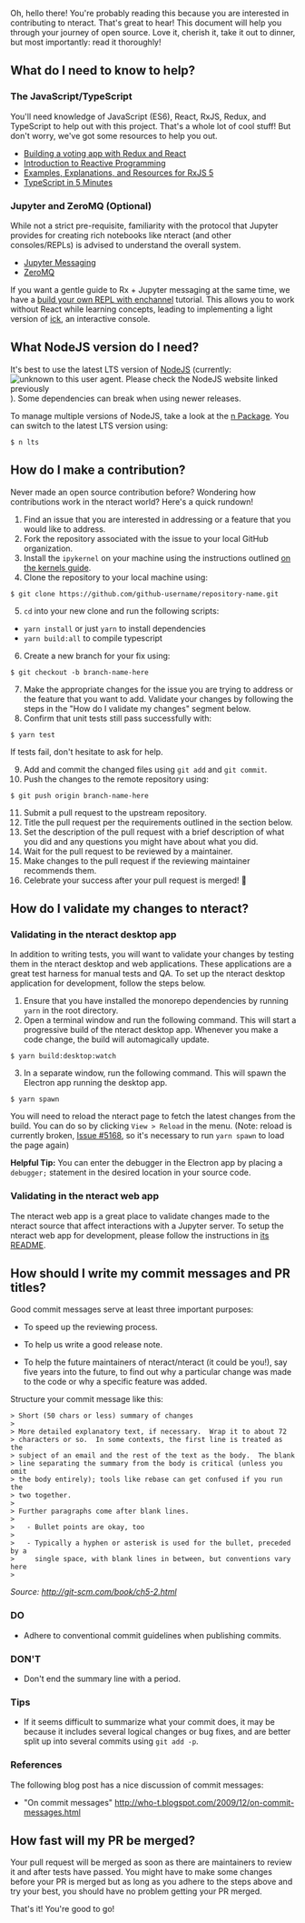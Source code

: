 Oh, hello there! You're probably reading this because you are interested in
contributing to nteract. That's great to hear! This document will help you
through your journey of open source. Love it, cherish it, take it out to
dinner, but most importantly: read it thoroughly!

## What do I need to know to help?

### The JavaScript/TypeScript

You'll need knowledge of JavaScript (ES6), React, RxJS, Redux, and TypeScript to
help out with this project. That's a whole lot of cool stuff! But don't worry,
we've got some resources to help you out.

- [Building a voting app with Redux and React](http://teropa.info/blog/2015/09/10/full-stack-redux-tutorial.html)
- [Introduction to Reactive Programming](https://gist.github.com/staltz/868e7e9bc2a7b8c1f754)
- [Examples, Explanations, and Resources for RxJS 5](https://github.com/btroncone/learn-rxjs)
- [TypeScript in 5 Minutes](https://www.typescriptlang.org/docs/handbook/typescript-in-5-minutes.html)

### Jupyter and ZeroMQ (Optional)

While not a strict pre-requisite, familiarity with the protocol that Jupyter
provides for creating rich notebooks like nteract (and other consoles/REPLs) is
advised to understand the overall system.

- [Jupyter Messaging](http://jupyter-client.readthedocs.org/en/latest/messaging.html)
- [ZeroMQ](http://zguide.zeromq.org/page:all)

If you want a gentle guide to Rx + Jupyter messaging at the same time, we have
a [build your own REPL with enchannel](https://github.com/nteract/docs-old/blob/master/enchannel/build-your-own-repl.md)
tutorial. This allows you to work without React while learning concepts,
leading to implementing a light version of [ick](https://github.com/nteract/ick),
an interactive console.

## What NodeJS version do I need?

It's best to use the latest LTS version of [NodeJS](https://nodejs.org) (currently: ![unknown to this
user agent. Please check the NodeJS website linked previously](https://img.shields.io/npm/v/node/lts.svg?label=)).
Some dependencies can break when using newer releases.

To manage multiple versions of NodeJS, take a look at the [n Package](https://www.npmjs.com/package/n). You
can switch to the latest LTS version using:

```
$ n lts
```

## How do I make a contribution?

Never made an open source contribution before? Wondering how contributions work
in the nteract world? Here's a quick rundown!

1.  Find an issue that you are interested in addressing or a feature that you would like to address.
2.  Fork the repository associated with the issue to your local GitHub organization.
3.  Install the `ipykernel` on your machine using the instructions outlined [on the kernels guide](https://nteract.io/kernels).
4.  Clone the repository to your local machine using:

```
$ git clone https://github.com/github-username/repository-name.git
```

5.  `cd` into your new clone and run the following scripts:

- `yarn install` or just `yarn` to install dependencies
- `yarn build:all` to compile typescript

6.  Create a new branch for your fix using:

```
$ git checkout -b branch-name-here
```

7.  Make the appropriate changes for the issue you are trying to address or the feature that you want to add. Validate your changes by following the steps in the "How do I validate my changes" segment below.
8.  Confirm that unit tests still pass successfully with:

```
$ yarn test
```

If tests fail, don't hesitate to ask for help.

9.  Add and commit the changed files using `git add` and `git commit`.
10. Push the changes to the remote repository using:

```
$ git push origin branch-name-here
```

11. Submit a pull request to the upstream repository.
12. Title the pull request per the requirements outlined in the section below.
13. Set the description of the pull request with a brief description of what you did and any questions you might have about what you did.
14. Wait for the pull request to be reviewed by a maintainer.
15. Make changes to the pull request if the reviewing maintainer recommends them.
16. Celebrate your success after your pull request is merged! :tada:

## How do I validate my changes to nteract?

### Validating in the nteract desktop app

In addition to writing tests, you will want to validate your changes by testing them in the nteract desktop and web applications. These applications are a great test harness for manual tests and QA. To set up the nteract desktop application for development, follow the steps below.

1. Ensure that you have installed the monorepo dependencies by running `yarn` in the root directory.
2. Open a terminal window and run the following command. This will start a progressive build of the nteract desktop app. Whenever you make a code change, the build will automagically update.

```
$ yarn build:desktop:watch
```

3. In a separate window, run the following command. This will spawn the Electron app running the desktop app.

```
$ yarn spawn
```

You will need to reload the nteract page to fetch the latest changes from the build. You can do so by clicking `View > Reload` in the menu. (Note: reload is currently broken, [Issue #5168](https://github.com/nteract/nteract/issues/5168), so it's necessary to run `yarn spawn` to load the page again)

**Helpful Tip:** You can enter the debugger in the Electron app by placing a `debugger;` statement in the desired location in your source code.

### Validating in the nteract web app

The nteract web app is a great place to validate changes made to the nteract source that affect interactions with a Jupyter server. To setup the nteract web app for development, please follow the instructions in [its README](./applications/jupyter-extension).

## How should I write my commit messages and PR titles?

Good commit messages serve at least three important purposes:

- To speed up the reviewing process.

- To help us write a good release note.

- To help the future maintainers of nteract/nteract (it could be you!), say
  five years into the future, to find out why a particular change was made to
  the code or why a specific feature was added.

Structure your commit message like this:

```
> Short (50 chars or less) summary of changes
>
> More detailed explanatory text, if necessary.  Wrap it to about 72
> characters or so.  In some contexts, the first line is treated as the
> subject of an email and the rest of the text as the body.  The blank
> line separating the summary from the body is critical (unless you omit
> the body entirely); tools like rebase can get confused if you run the
> two together.
>
> Further paragraphs come after blank lines.
>
>   - Bullet points are okay, too
>
>   - Typically a hyphen or asterisk is used for the bullet, preceded by a
>     single space, with blank lines in between, but conventions vary here
>
```

_Source: http://git-scm.com/book/ch5-2.html_

### DO

- Adhere to conventional commit guidelines when publishing commits.

### DON'T

- Don't end the summary line with a period.

### Tips

- If it seems difficult to summarize what your commit does, it may be because it
  includes several logical changes or bug fixes, and are better split up into
  several commits using `git add -p`.

### References

The following blog post has a nice discussion of commit messages:

- "On commit messages" http://who-t.blogspot.com/2009/12/on-commit-messages.html

## How fast will my PR be merged?

Your pull request will be merged as soon as there are maintainers to review it
and after tests have passed. You might have to make some changes before your
PR is merged but as long as you adhere to the steps above and try your best,
you should have no problem getting your PR merged.

That's it! You're good to go!

